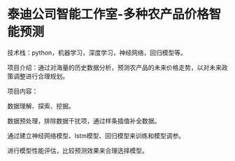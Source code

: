# 泰迪公司智能⼯作室-多种农产品价格智能预测 


技术栈：python，机器学习，深度学习，神经⽹络，回归模型等。


项⽬介绍：通过对海量的历史数据分析，预测农产品的未来价格⾛势，以对未来政策调整进⾏合理规划。


项⽬内容：


数据理解、探索、挖掘。


数据预处理，排除数据⼲扰项，通过样条插值补全数据。


通过建⽴神经⽹络模型、lstm模型、回归模型来训练和模型调参。


进⾏模型性能评估，⽐较预测效果来合理选择模型。
